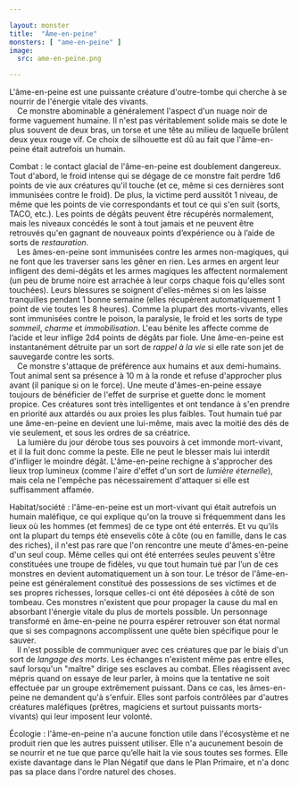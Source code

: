 ```yaml
---

layout: monster
title:  "Âme-en-peine"
monsters: [ "ame-en-peine" ]
image: 
  src: ame-en-peine.png

---
```


L'âme-en-peine est une puissante créature d'outre-tombe qui cherche à se nourrir de l'énergie vitale des vivants.  
&emsp;Ce monstre abominable a généralement l'aspect d'un nuage noir de forme vaguement humaine. Il n'est pas véritablement solide mais se dote le plus souvent de deux bras, un torse et une tête au milieu de laquelle brûlent deux yeux rouge vif. Ce choix de silhouette est dû au fait que l'âme-en-peine était autrefois un humain.

<span class="heading">Combat :</span> le contact glacial de l'âme-en-peine est doublement dangereux. Tout d'abord, le froid intense qui se dégage de ce monstre fait perdre 1d6 points de vie aux créatures qu'il touche (et ce, même si ces dernières sont immunisées contre le froid). De plus, la victime perd aussitôt 1 niveau, de même que les points de vie correspondants et tout ce qui s'en suit (sorts, TACO, etc.). Les points de dégâts peuvent être récupérés normalement, mais les niveaux concédés le sont à tout jamais et ne peuvent être retrouvés qu'en gagnant de nouveaux points d’expérience ou à l’aide de sorts de _restauration_.  
&emsp;Les âmes-en-peine sont immunisées contre les armes non-magiques, qui ne font que les traverser sans les gêner en rien. Les armes en argent leur infligent des demi-dégâts et les armes magiques les affectent normalement (un peu de brume noire est arrachée à leur corps chaque fois qu'elles sont touchées). Leurs blessures se soignent d'elles-mêmes si on les laisse tranquilles pendant 1 bonne semaine (elles récupèrent automatiquement 1 point de vie toutes les 8 heures). Comme la plupart des morts-vivants, elles sont immunisées contre le poison, la paralysie, le froid et les sorts de type _sommeil_, _charme_ et _immobilisation_. L'eau bénite les affecte comme de l’acide et leur inflige 2d4 points de dégâts par fiole. Une âme-en-peine est instantanément détruite par un sort de _rappel à la vie_ si elle rate son jet de sauvegarde contre les sorts.  
&emsp;Ce monstre s'attaque de préférence aux humains et aux demi-humains. Tout animal sent sa présence à 10 m à la ronde et refuse d'approcher plus avant (il panique si on le force). Une meute d'âmes-en-peine essaye toujours de bénéficier de l'effet de surprise et guette donc le moment propice. Ces créatures sont très intelligentes et ont tendance à s'en prendre en priorité aux attardés ou aux proies les plus faibles. Tout humain tué par une âme-en-peine en devient une lui-même, mais avec la moitié des dés de vie seulement, et sous les ordres de sa créatrice.  
&emsp;La lumière du jour dérobe tous ses pouvoirs à cet immonde mort-vivant, et il la fuit donc comme la peste. Elle ne peut le blesser mais lui interdit d'infliger le moindre dégât. L'âme-en-peine rechigne à s'approcher des lieux trop lumineux (comme l'aire d'effet d'un sort de _lumière éternelle_), mais cela ne l'empêche pas nécessairement d'attaquer si elle est suffisamment affamée.

<span class="heading">Habitat/société :</span> l'âme-en-peine est un mort-vivant qui était autrefois un humain maléfique, ce qui explique qu'on la trouve si fréquemment dans les lieux où les hommes (et femmes) de ce type ont été enterrés. Et vu qu'ils ont la plupart du temps été ensevelis côte à côte (ou en famille, dans le cas des riches), il n'est pas rare que l'on rencontre une meute d'âmes-en-peine d'un seul coup. Même celles qui ont été enterrées seules peuvent s'être constituées une troupe de fidèles, vu que tout humain tué par l’un de ces monstres en devient automatiquement un à son tour. Le trésor de l'âme-en-peine est généralement constitué des possessions de ses victimes et de ses propres richesses, lorsque celles-ci ont été déposées à côté de son tombeau. Ces monstres n'existent que pour propager la cause du mal en absorbant l'énergie vitale du plus de mortels possible. Un personnage transformé en âme-en-peine ne pourra espérer retrouver son état normal que si ses compagnons accomplissent une quête bien spécifique pour le sauver.  
&emsp;Il n'est possible de communiquer avec ces créatures que par le biais d'un sort de _langage des morts_. Les échanges n'existent même pas entre elles, sauf lorsqu'un "maître" dirige ses esclaves au combat. Elles réagissent avec mépris quand on essaye de leur parler, à moins que la tentative ne soit effectuée par un groupe extrêmement puissant. Dans ce cas, les âmes-en-peine ne demandent qu'à s'enfuir. Elles sont parfois contrôlées par d'autres créatures maléfiques (prêtres, magiciens et surtout puissants morts-vivants) qui leur imposent leur volonté.

<span class="heading">Écologie :</span> l'âme-en-peine n'a aucune fonction utile dans l'écosystème et ne produit rien que les autres puissent utiliser. Elle n'a aucunement besoin de se nourrir et ne tue que parce qu’elle hait la vie sous toutes ses formes. Elle existe davantage dans le Plan Négatif que dans le Plan Primaire, et n'a donc pas sa place dans l'ordre naturel des choses.